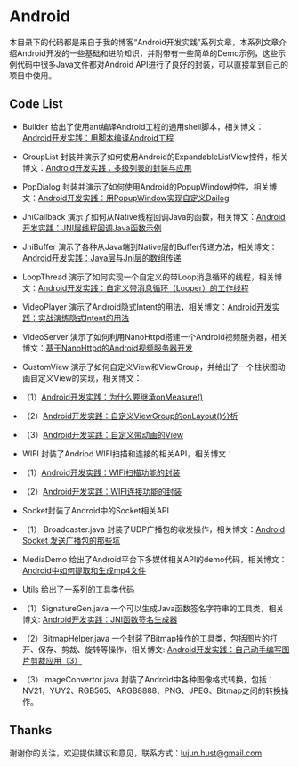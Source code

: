 Android
===========

本目录下的代码都是来自于我的博客“Android开发实践”系列文章，本系列文章介绍Android开发的一些基础和进阶知识，并附带有一些简单的Demo示例，这些示例代码中很多Java文件都对Android API进行了良好的封装，可以直接拿到自己的项目中使用。

Code List
----------

- Builder 给出了使用ant编译Android工程的通用shell脚本，相关博文：[Android开发实践：用脚本编译Android工程](http://ticktick.blog.51cto.com/823160/1365947)

- GroupList 封装并演示了如何使用Android的ExpandableListView控件，相关博文：[Android开发实践：多级列表的封装与应用](http://ticktick.blog.51cto.com/823160/1289642)

- PopDialog 封装并演示了如何使用Android的PopupWindow控件，相关博文：[Android开发实践：用PopupWindow实现自定义Dailog](http://ticktick.blog.51cto.com/823160/1332083)

- JniCallback 演示了如何从Native线程回调Java的函数，相关博文：[Android开发实践：JNI层线程回调Java函数示例](http://ticktick.blog.51cto.com/823160/1358558)

- JniBuffer 演示了各种从Java端到Native层的Buffer传递方法，相关博文：[Android开发实践：Java层与Jni层的数组传递](http://ticktick.blog.51cto.com/823160/1360240)

- LoopThread 演示了如何实现一个自定义的带Loop消息循环的线程，相关博文：[Android开发实践：自定义带消息循环（Looper）的工作线程](http://ticktick.blog.51cto.com/823160/1565272)

- VideoPlayer 演示了Android隐式Intent的用法，相关博文：[Android开发实践：实战演练隐式Intent的用法](http://ticktick.blog.51cto.com/823160/1621957)

- VideoServer 演示了如何利用NanoHttpd搭建一个Android视频服务器，相关博文：[基于NanoHttpd的Android视频服务器开发](http://ticktick.blog.51cto.com/823160/1705767)

- CustomView 演示了如何自定义View和ViewGroup，并给出了一个柱状图动画自定义View的实现，相关博文：

- （1）[Android开发实践：为什么要继承onMeasure()](http://ticktick.blog.51cto.com/823160/1540134)

- （2）[Android开发实践：自定义ViewGroup的onLayout()分析](http://ticktick.blog.51cto.com/823160/1542200)

- （3）[Android开发实践：自定义带动画的View](http://ticktick.blog.51cto.com/823160/1545863)

- WIFI 封装了Andriod WIFI扫描和连接的相关API，相关博文：

- （1）[Android开发实践：WIFI扫描功能的封装](http://ticktick.blog.51cto.com/823160/1394948)

- （2）[Android开发实践：WIFI连接功能的封装](http://ticktick.blog.51cto.com/823160/1410080)

- Socket封装了Android中的Socket相关API

- （1） Broadcaster.java 封装了UDP广播包的收发操作，相关博文：[Android Socket 发送广播包的那些坑](http://ticktick.blog.51cto.com/823160/1707858)

- MediaDemo 给出了Android平台下多媒体相关API的demo代码，相关博文：[Android中如何提取和生成mp4文件](http://ticktick.blog.51cto.com/823160/1710743)

- Utils 给出了一系列的工具类代码

- （1）SignatureGen.java 一个可以生成Java函数签名字符串的工具类，相关博文: [Android开发实践：JNI函数签名生成器](http://ticktick.blog.51cto.com/823160/1590209)

- （2）BitmapHelper.java 一个封装了Bitmap操作的工具类，包括图片的打开、保存、剪裁、旋转等操作，相关博文: [Android开发实践：自己动手编写图片剪裁应用（3）](http://ticktick.blog.51cto.com/823160/1604074)

- （3）ImageConvertor.java 封装了Android中各种图像格式转换，包括：NV21，YUY2、RGB565、ARGB8888、PNG、JPEG、Bitmap之间的转换操作。

Thanks
----------

谢谢你的关注，欢迎提供建议和意见，联系方式：lujun.hust@gmail.com
